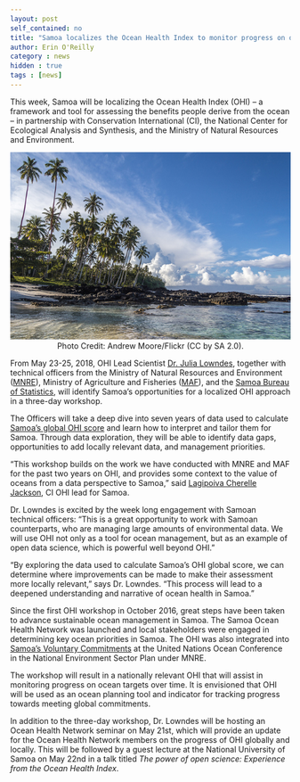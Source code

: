 ```yaml
---
layout: post
self_contained: no
title: "Samoa localizes the Ocean Health Index to monitor progress on ocean targets"
author: Erin O'Reilly
category : news 
hidden : true
tags : [news]
---
```


This week, Samoa will be localizing the Ocean Health Index (OHI) – a framework and tool for assessing the benefits people derive from the ocean – in partnership with Conservation International (CI), the National Center for Ecological Analysis and Synthesis, and the Ministry of Natural Resources and Environment.

<center><img src="../assets/blog_images/Samoa_PalmsOcean.jpg" width="550px"><br/>
Photo Credit: Andrew Moore/Flickr (CC by SA 2.0).</center>

From May 23-25, 2018, OHI Lead Scientist [Dr. Julia Lowndes](http://ohi-science.org/news/people-of-ohi-julie-lowndes), together with technical officers from the Ministry of Natural Resources and Environment ([MNRE](https://www.mnre.gov.ws/)), Ministry of Agriculture and Fisheries ([MAF](http://www.maf.gov.ws/)), and the [Samoa Bureau of Statistics](http://www.sbs.gov.ws/), will identify Samoa’s opportunities for a localized OHI approach in a three-day workshop.

The Officers will take a deep dive into seven years of data used to calculate [Samoa’s global OHI score](http://ohi-science.org/ohi-global/scores.html#samoa) and learn how to interpret and tailor them for Samoa. Through data exploration, they will be able to identify data gaps, opportunities to add locally relevant data, and management priorities.

“This workshop builds on the work we have conducted with MNRE and MAF for the past two years on OHI, and provides some context to the value of oceans from a data perspective to Samoa,” said [Lagipoiva Cherelle Jackson](http://ohi-science.org/news/people-of-ohi-lagipoiva-cherelle-jackson), CI OHI lead for Samoa.

Dr. Lowndes is excited by the week long engagement with Samoan technical officers: “This is a great opportunity to work with Samoan counterparts, who are managing large amounts of environmental data. We will use OHI not only as a tool for ocean management, but as an example of open data science, which is powerful well beyond OHI.” 

“By exploring the data used to calculate Samoa’s OHI global score, we can determine where improvements can be made to make their assessment more locally relevant,” says Dr. Lowndes. “This process will lead to a deepened understanding and narrative of ocean health in Samoa.”

Since the first OHI workshop in October 2016, great steps have been taken to advance sustainable ocean management in Samoa. The Samoa Ocean Health Network was launched and local stakeholders were engaged in determining key ocean priorities in Samoa. The OHI was also integrated into [Samoa’s Voluntary Commitments](https://www.un.int/samoa/news/samoa-national-voluntary-commitments-during-ocean-conference-5-9-june-2017-unhq-new-york) at the United Nations Ocean Conference in the National Environment Sector Plan under MNRE.

The workshop will result in a nationally relevant OHI that will assist in monitoring progress on ocean targets over time. It is envisioned that OHI will be used as an ocean planning tool and indicator for tracking progress towards meeting global commitments. 

In addition to the three-day workshop, Dr. Lowndes will be hosting an Ocean Health Network seminar on May 21st, which will provide an update for the Ocean Health Network members on the progress of OHI globally and locally. This will be followed by a guest lecture at the National University of Samoa on May 22nd in a talk titled *The power of open science: Experience from the Ocean Health Index*.
